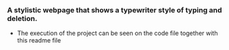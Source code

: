 ### A stylistic webpage that shows a typewriter style of typing and deletion.
* The execution of the project can be seen on the code file together with this readme file